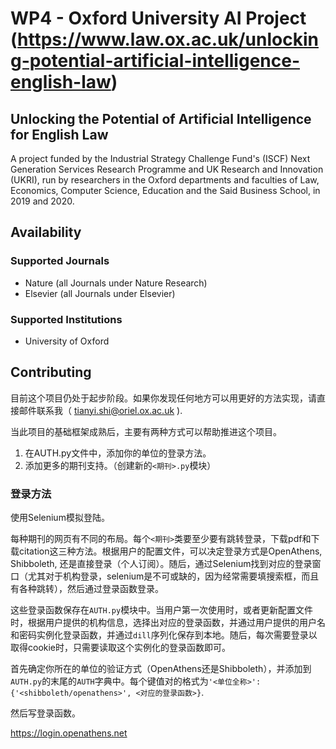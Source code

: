 # WP4 - Oxford University AI Project (https://www.law.ox.ac.uk/unlocking-potential-artificial-intelligence-english-law)

## Unlocking the Potential of Artificial Intelligence for English Law

A project funded by the Industrial Strategy Challenge Fund's (ISCF) Next Generation Services Research Programme
and UK Research and Innovation (UKRI), run by researchers in the Oxford departments and faculties of Law, Economics,
Computer Science, Education and the Said Business School, in 2019 and 2020.

## Availability

### Supported Journals

- Nature (all Journals under Nature Research)
- Elsevier (all Journals under Elsevier)

### Supported Institutions

- University of Oxford

## Contributing

目前这个项目仍处于起步阶段。如果你发现任何地方可以用更好的方法实现，请直接邮件联系我（ tianyi.shi@oriel.ox.ac.uk ).

当此项目的基础框架成熟后，主要有两种方式可以帮助推进这个项目。

1. 在AUTH.py文件中，添加你的单位的登录方法。
2. 添加更多的期刊支持。（创建新的`<期刊>.py`模块）

### 登录方法

使用Selenium模拟登陆。

每种期刊的网页有不同的布局。每个`<期刊>`类要至少要有跳转登录，下载pdf和下载citation这三种方法。根据用户的配置文件，可以决定登录方式是OpenAthens, Shibboleth, 还是直接登录（个人订阅）。随后，通过Selenium找到对应的登录窗口（尤其对于机构登录，selenium是不可或缺的，因为经常需要填搜索框，而且有各种跳转），然后通过登录函数登录。

这些登录函数保存在`AUTH.py`模块中。当用户第一次使用时，或者更新配置文件时，根据用户提供的机构信息，选择出对应的登录函数，并通过用户提供的用户名和密码实例化登录函数，并通过`dill`序列化保存到本地。随后，每次需要登录以取得cookie时，只需要读取这个实例化的登录函数即可。

首先确定你所在的单位的验证方式（OpenAthens还是Shibboleth），并添加到`AUTH.py`的末尾的`AUTH`字典中。每个键值对的格式为`'<单位全称>': {'<shibboleth/openathens>', <对应的登录函数>}`.

然后写登录函数。

https://login.openathens.net

